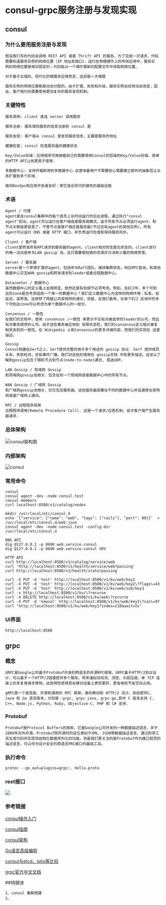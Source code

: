 # consul-grpc服务注册与发现实现

## consul

### 为什么要用服务注册与发现
```
假设我们写的代码会调用 REST API 或者 Thrift API 的服务。为了完成一次请求，代码
需要知道服务实例的网络位置（IP 地址和端口）。运行在物理硬件上的传统应用中，服务实
例的网络位置是相对固定的；代码能从一个偶尔更新的配置文件中读取网络位置。

对于基于云端的、现代化的微服务应用而言，这却是一大难题

服务实例的网络位置都是动态分配的。由于扩展、失败和升级，服务实例会经常动态改变，因
此，客户端代码需要使用更加复杂的服务发现机制。
```

### 关键特性

```
服务调用: client 直连 server 调用服务

服务注册: 服务端将服务的信息注册到 consul 里

服务发现: 客户端从 consul 里发现服务信息，主要是服务的地址

健康检查: consul 检查服务器的健康状态

Key/Value存储：应用程序可用根据自己的需要使用Consul的层级的Key/Value存储，简单的HTTP API让他更易于使用.

多数据中心: 支持开箱即用的多数据中心.这意味着用户不需要担心需要建立额外的抽象层让业务扩展到多个区域.

面向DevOps和应用开发者友好：使它适合现代的弹性的基础设施
```

### 术语
```
Agent / 代理
agent是在consul集群中的每个成员上长时间运行的后台进程。通过执行"consul 
agent"启动。agent可以运行在客户端或者服务端模式。由于所有节点必须运行agent，和
节点关联就更容易了，不管节点是客户端还是服务器(不过还有agent的其他实例)。所有
agent可以运行 DNS 或者 HTTP 接口，并负责运行检查和保持服务同步。

Client / 客户端
client是转发所有RPC请求到服务器的agent。client相对而言是无状态的。client进行
的唯一活动是参与LAN gossip 池。这只需要极轻微的资源并只消耗少量的网络带宽。

Server / 服务器
server是一个职责扩展的agent，包括参与Raft团队，维持集群状态，响应RPC查询，和其他数据中心交互WAN gossip和转发请求到leader或者远程数据中心。

Datacenter / 数据中心
虽然数据中心的定义看上去很明显，依然还是有些细节必须考虑。例如，在EC2中，多个可到
达的zone是否考虑组成一个单一的数据中心？我们定义数据中心为这样的网络环境：私有，低
延迟，高带宽。这排除了跨越公共英特网的通讯，但是，在我们看来，在单个EC2 区域中的多个可到达zone可以考虑为单个数据中心的一部分。

Consensus / 一致性
在我们的文档中，使用 consensus /一致性 来表示不仅有对被选举的leader的认可，而且
有对事务顺序的认可。由于这些事务被应用到 有限状态机，我们的consensus定义暗示被复
制状态机的一致性。在 Wikipedia 上有Consensus的更多详细内容，而我们的实现在 这里 描述。

Gossip
Consul构建在Serf之上，Serf提供完整的用于多个用途的 gossip 协议. Serf 提供成员关系，失败检测，还有事件广播。我们对这些的使用在 gossip文档 中有更多描述。这足以了解到gossip包含了随机节点到节点(node-to-node)通讯, 首选UDP。

LAN Gossip / 局域网 Gossip
和局域网gossip池相关，包含在同一个局域网或者数据中心中的所有节点。

WAN Gossip / 广域网 Gossip
和广域网gossip池相关，仅仅包含服务器。这些服务器部署在不同的数据中心并且通常在英特网或者广域网上通讯。

RPC / 远程程序调用
远程程序调用(Remote Procedure Call). 这是一个请求/应答机制，容许客户端产生服务器请求.

```


### 总体架构
![consul架构图](https://raw.githubusercontent.com/huamaotang/techspace/master/images/consul.png)


### 内部架构
![consul](https://raw.githubusercontent.com/huamaotang/techspace/master/images/consul2.png)


### 常用命令
```
consul
consul agent -dev -node consul.test
consul members
curl localhost:8500/v1/catalog/nodes

mkdir /usr/local/etc/consul.d
echo '{"service": {"name": "web", "tags": ["rails"], "port": 80}}'  > /usr/local/etc/consul.d/web.json
consul agent -dev -node consul.test -config-dir /usr/local/etc/consul.d

DNS API
dig @127.0.0.1 -p 8600 web.service.consul
dig @127.0.0.1 -p 8600 web.service.consul SRV

HTTP API
curl http://localhost:8500/v1/catalog/service/web
curl 'http://localhost:8500/v1/health/service/web?passing'
curl http://localhost:8500/v1/health/state/passing

curl -X PUT -d 'test' http://localhost:8500/v1/kv/web/key1
curl -X PUT -d 'test' http://localhost:8500/v1/kv/web/key2\?flags\=43
curl -X PUT -d 'test' http://localhost:8500/v1/kv/web/sub/key3
curl -v http://localhost:8500/v1/kv/\?recurse
curl -X DELETE http://localhost:8500/v1/kv/web\?recurse
curl -X PUT -d 'newval' http://localhost:8500/v1/kv/web/key1\?cas\=97
curl "http://localhost:8500/v1/kv/web/key1?index=210&wait=5s"
```

### UI界面
```
http://localhost:8500

```


## grpc
### 概念
```
GRPC是Google公司基于Protobuf开发的跨语言的开源RPC框架。GRPC基于HTTP/2协议设计，可以基于一个HTTP/2链接提供多个服务。带来诸如双向流、流控、头部压缩、单 TCP 连接上的多复用请求等特。这些特性使得其在移动设备上表现更好，更省电和节省空间占用。

gRPC是一个高性能、开源和通用的 RPC 框架，面向移动和 HTTP/2 设计。目前提供C、
Java 和 Go 语言版本，分别是：grpc, grpc-java, grpc-go.其中 C 版本支持 C,
C++, Node.js, Python, Ruby, Objective-C, PHP 和 C# 支持.

```

### Protobuf
```
Protobuf是Protocol Buffers的简称，它是Google公司开发的一种数据描述语言，并于2008年对外开源。Protobuf刚开源时的定位类似于XML、JSON等数据描述语言，通过附带工
具生成代码并实现将结构化数据序列化的功能。但是我们更关注的是Protobuf作为接口规范的描述语言，可以作为设计安全的跨语言PRC接口的基础工具。
```

### 执行命令

```
protoc --go_out=plugins=grpc:. hello.proto
```

### rest接口
![](https://raw.githubusercontent.com/huamaotang/techspace/master/images/ch4.6-1-grpc-gateway.png)




### 参考链接
[consul操作入门](https://segmentfault.com/a/1190000005005227)

[consul指南](https://book-consul-guide.vnzmi.com/11_consul_template.html)

[consul架构](https://skyao.gitbooks.io/learning-consul/content/docs/internals/architecture.html)

[Go语言高级编程](https://chai2010.gitbooks.io/advanced-go-programming-book/content/ch4-rpc/ch4-02-pb-intro.html)

[consul与etcd、istio等比较](https://www.consul.io/intro/vs/index.html)

[grpc官方中文文档](http://doc.oschina.net/grpc?t=60136)

##待跟进
```
1、consul 集群搭建
2、
```

